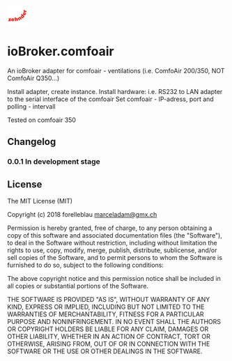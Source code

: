 ![Logo](admin/zehnder.png)
# ioBroker.comfoair


An ioBroker adapter for comfoair - ventilations (i.e. ComfoAir 200/350, NOT ComfoAir Q350...)

Install adapter, create instance.
Install hardware: i.e. RS232 to LAN adapter to the serial interface of the comfoair
Set comfoair - IP-adress, port and polling - intervall 

Tested on comfoair 350


## Changelog

### 0.0.1 In development stage


## License
The MIT License (MIT)

Copyright (c) 2018 forelleblau marceladam@gmx.ch

Permission is hereby granted, free of charge, to any person obtaining a copy
of this software and associated documentation files (the "Software"), to deal
in the Software without restriction, including without limitation the rights
to use, copy, modify, merge, publish, distribute, sublicense, and/or sell
copies of the Software, and to permit persons to whom the Software is
furnished to do so, subject to the following conditions:

The above copyright notice and this permission notice shall be included in
all copies or substantial portions of the Software.

THE SOFTWARE IS PROVIDED "AS IS", WITHOUT WARRANTY OF ANY KIND, EXPRESS OR
IMPLIED, INCLUDING BUT NOT LIMITED TO THE WARRANTIES OF MERCHANTABILITY,
FITNESS FOR A PARTICULAR PURPOSE AND NONINFRINGEMENT. IN NO EVENT SHALL THE
AUTHORS OR COPYRIGHT HOLDERS BE LIABLE FOR ANY CLAIM, DAMAGES OR OTHER
LIABILITY, WHETHER IN AN ACTION OF CONTRACT, TORT OR OTHERWISE, ARISING FROM,
OUT OF OR IN CONNECTION WITH THE SOFTWARE OR THE USE OR OTHER DEALINGS IN
THE SOFTWARE.
